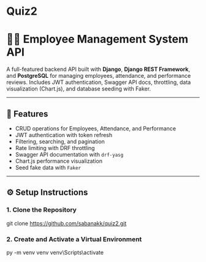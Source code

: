 # Quiz2


# 🧑‍💼 Employee Management System API

A full-featured backend API built with **Django**, **Django REST Framework**, and **PostgreSQL** for managing employees, attendance, and performance reviews. Includes JWT authentication, Swagger API docs, throttling, data visualization (Chart.js), and database seeding with Faker.

---

## 🚀 Features

- CRUD operations for Employees, Attendance, and Performance
- JWT authentication with token refresh
- Filtering, searching, and pagination
- Rate limiting with DRF throttling
- Swagger API documentation with `drf-yasg`
- Chart.js performance visualization
- Seed fake data with `Faker`

---

## ⚙️ Setup Instructions

### 1. Clone the Repository


git clone https://github.com/sabanakk/quiz2.git

### 2. Create and Activate a Virtual Environment
py -m venv venv
venv\Scripts\activate


